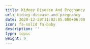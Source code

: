 ```yaml
---
title: Kidney Disease And Pregnancy
url: kidney-disease-and-pregnancy
date: 2020-12-29T11:02:05.000+06:00
icon: fa-solid fa-baby
description: ''
type: topic
weight: 9
---
```

